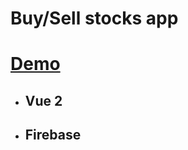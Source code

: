 # Buy/Sell stocks app

# [Demo](https://dimabytes.github.io/vue-stocks-js/)

* ## Vue 2
* ## Firebase

